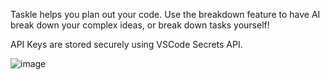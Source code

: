 
Taskle helps you plan out your code. Use the breakdown feature to have AI break down your complex ideas, or break down tasks yourself!

API Keys are stored securely using VSCode Secrets API.

![image](https://github.com/user-attachments/assets/126707e1-7105-4f02-88e0-376b20e8229e)


